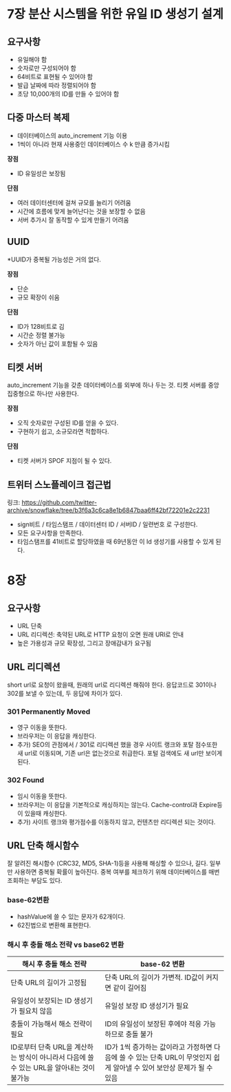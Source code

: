 # 7장 분산 시스템을 위한 유일 ID 생성기 설계

## 요구사항

- 유일해야 함
- 숫자로만 구성되어야 함
- 64비트로 표현될 수 있어야 함
- 발급 날짜에 따라 정렬되어야 함
- 초당 10,000개의 ID를 만들 수 있어야 함

## 다중 마스터 복제

- 데이터베이스의 auto_increment 기능 이용
- 1씩이 아니라 현재 사용중인 데이터베이스 수 k 만큼 증가시킴

**장점**<br/>

- ID 유일성은 보장됨

**단점**<br/>

- 여러 데이터센터에 걸쳐 규모를 늘리기 어려움
- 시간에 흐름에 맞게 늘어난다는 것을 보장할 수 없음
- 서버 추가시 잘 동작할 수 있게 만들기 어려움

## UUID

*UUID가 중복될 가능성은 거의 없다.

**장점**<br/>

- 단순
- 규모 확장이 쉬움

**단점**<br/>

- ID가 128비트로 김
- 시간순 정렬 불가능
- 숫자가 아닌 값이 포함될 수 있음

## 티켓 서버

auto_increment 기능을 갖춘 데이터베이스를 외부에 하나 두는 것. 티켓 서버를 중앙 집중형으로 하나만 사용한다.

**장점**<br/>

- 오직 숫자로만 구성된 ID를 얻을 수 있다.
- 구현하기 쉽고, 소규모라면 적합하다.

**단점**<br/>

- 티켓 서버가 SPOF 지점이 될 수 있다.

## 트위터 스노플레이크 접근법

링크: https://github.com/twitter-archive/snowflake/tree/b3f6a3c6ca8e1b6847baa6ff42bf72201e2c2231

- sign비트 / 타임스탬프 / 데이터센터 ID / 서버ID / 일련번호 로 구성한다.
- 모든 요구사항을 만족한다.
- 타임스탬프를 41비트로 할당하였을 때 69년동안 이 Id 생성기를 사용할 수 있게 된다.

# 8장

## 요구사항

- URL 단축
- URL 리디렉션: 축약된 URL로 HTTP 요청이 오면 원래 URI로 안내
- 높은 가용성과 규모 확장성, 그리고 장애감내가 요구됨

## URL 리디렉션

short url로 요청이 왔을때, 원래의 url로 리디렉션 해줘야 한다. 응답코드로 301이나 302를 보낼 수 있는데, 두 응답에 차이가 있다.

### 301 Permanently Moved

- 영구 이동을 뜻한다.
- 브라우저는 이 응답을 캐싱한다.
- 추가) SEO의 관점에서 / 301로 리디렉션 했을 경우 사이트 랭크와 포탈 점수또한 새 url로 이동되며, 기존 url은 없는것으로 취급한다. 포털 검색에도 새 url만 보이게 된다.

### 302 Found

- 임시 이동을 뜻한다.
- 브라우저는 이 응답을 기본적으로 캐싱하지는 않는다. Cache-control과 Expire등이 있을때 캐싱한다.
- 추가) 사이트 랭크와 평가점수를 이동하지 않고, 컨텐츠만 리디렉션 되는 것이다.

## URL 단축 해시함수

잘 알려진 해시함수 (CRC32, MD5, SHA-1)등을 사용해 해싱할 수 있으나, 길다. 일부만 사용하면 중복될 확률이 높아진다. 중복 여부를 체크하기 위해 데이터베이스를 매번 조회하는 부담도 있다.

### base-62변환

- hashValue에 쓸 수 있는 문자가 62개이다.
- 62진법으로 변환해 표현한다.

### 해시 후 충돌 해소 전략 vs base62 변환

|해시 후 충돌 해소 전략|base-62 변환|
|---|---|
|단축 URL의 길이가 고정됨|단축 URL의 길이가 가변적. ID값이 커지면 같이 길어짐|
|유일성이 보장되는 ID 생성기가 필요치 않음|유일성 보장 ID 생성기가 필요|
|충돌이 가능해서 해소 전략이 필요|ID의 유일성이 보장된 후에야 적응 가능하므로 충돌 불가|
|ID로부터 단축 URL을 계산하는 방식이 아니라서 다음에 쓸 수 있는 URL을 알아내는 것이 불가능|ID가 1씩 증가하는 값이라고 가정하면 다음에 쓸 수 있는 단축 URL이 무엇인지 쉽게 알아낼 수 있어 보안상 문제가 될 수 있음|
